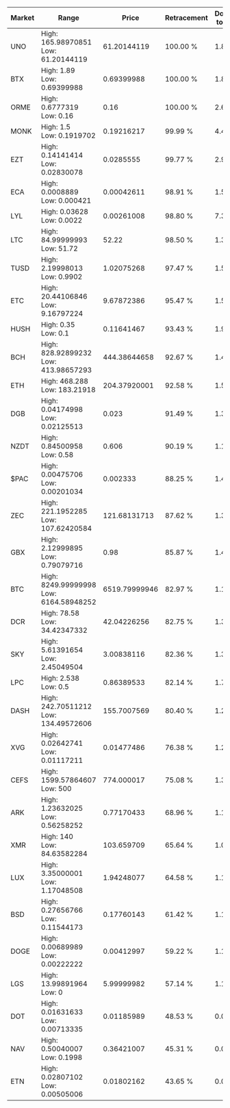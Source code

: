 | Market | Range | Price| Retracement | Doubles to 50% |
| --- | --- | --- | --- | --- |
| UNO | High: 165.98970851<br />Low: 61.20144119 | 61.20144119 | 100.00 % | 1.86 |
| BTX | High: 1.89<br />Low: 0.69399988 | 0.69399988 | 100.00 % | 1.86 |
| ORME | High: 0.6777319<br />Low: 0.16 | 0.16 | 100.00 % | 2.62 |
| MONK | High: 1.5<br />Low: 0.1919702 | 0.19216217 | 99.99 % | 4.40 |
| EZT | High: 0.14141414<br />Low: 0.02830078 | 0.0285555 | 99.77 % | 2.97 |
| ECA | High: 0.0008889<br />Low: 0.000421 | 0.00042611 | 98.91 % | 1.54 |
| LYL | High: 0.03628<br />Low: 0.0022 | 0.00261008 | 98.80 % | 7.37 |
| LTC | High: 84.99999993<br />Low: 51.72 | 52.22 | 98.50 % | 1.31 |
| TUSD | High: 2.19998013<br />Low: 0.9902 | 1.02075268 | 97.47 % | 1.56 |
| ETC | High: 20.44106846<br />Low: 9.16797224 | 9.67872386 | 95.47 % | 1.53 |
| HUSH | High: 0.35<br />Low: 0.1 | 0.11641467 | 93.43 % | 1.93 |
| BCH | High: 828.92899232<br />Low: 413.98657293 | 444.38644658 | 92.67 % | 1.40 |
| ETH | High: 468.288<br />Low: 183.21918 | 204.37920001 | 92.58 % | 1.59 |
| DGB | High: 0.04174998<br />Low: 0.02125513 | 0.023 | 91.49 % | 1.37 |
| NZDT | High: 0.84500958<br />Low: 0.58 | 0.606 | 90.19 % | 1.18 |
| $PAC | High: 0.00475706<br />Low: 0.00201034 | 0.002333 | 88.25 % | 1.45 |
| ZEC | High: 221.1952285<br />Low: 107.62420584 | 121.68131713 | 87.62 % | 1.35 |
| GBX | High: 2.12999895<br />Low: 0.79079716 | 0.98 | 85.87 % | 1.49 |
| BTC | High: 8249.99999998<br />Low: 6164.58948252 | 6519.79999946 | 82.97 % | 1.11 |
| DCR | High: 78.58<br />Low: 34.42347332 | 42.04226256 | 82.75 % | 1.34 |
| SKY | High: 5.61391654<br />Low: 2.45049504 | 3.00838116 | 82.36 % | 1.34 |
| LPC | High: 2.538<br />Low: 0.5 | 0.86389533 | 82.14 % | 1.76 |
| DASH | High: 242.70511212<br />Low: 134.49572606 | 155.7007569 | 80.40 % | 1.21 |
| XVG | High: 0.02642741<br />Low: 0.01117211 | 0.01477486 | 76.38 % | 1.27 |
| CEFS | High: 1599.57864607<br />Low: 500 | 774.000017 | 75.08 % | 1.36 |
| ARK | High: 1.23632025<br />Low: 0.56258252 | 0.77170433 | 68.96 % | 1.17 |
| XMR | High: 140<br />Low: 84.63582284 | 103.659709 | 65.64 % | 1.08 |
| LUX | High: 3.35000001<br />Low: 1.17048508 | 1.94248077 | 64.58 % | 1.16 |
| BSD | High: 0.27656766<br />Low: 0.11544173 | 0.17760143 | 61.42 % | 1.10 |
| DOGE | High: 0.00689989<br />Low: 0.00222222 | 0.00412997 | 59.22 % | 1.10 |
| LGS | High: 13.99891964<br />Low: 0 | 5.99999982 | 57.14 % | 1.17 |
| DOT | High: 0.01631633<br />Low: 0.00713335 | 0.01185989 | 48.53 % | 0.00 |
| NAV | High: 0.50040007<br />Low: 0.1998 | 0.36421007 | 45.31 % | 0.00 |
| ETN | High: 0.02807102<br />Low: 0.00505006 | 0.01802162 | 43.65 % | 0.00 |
